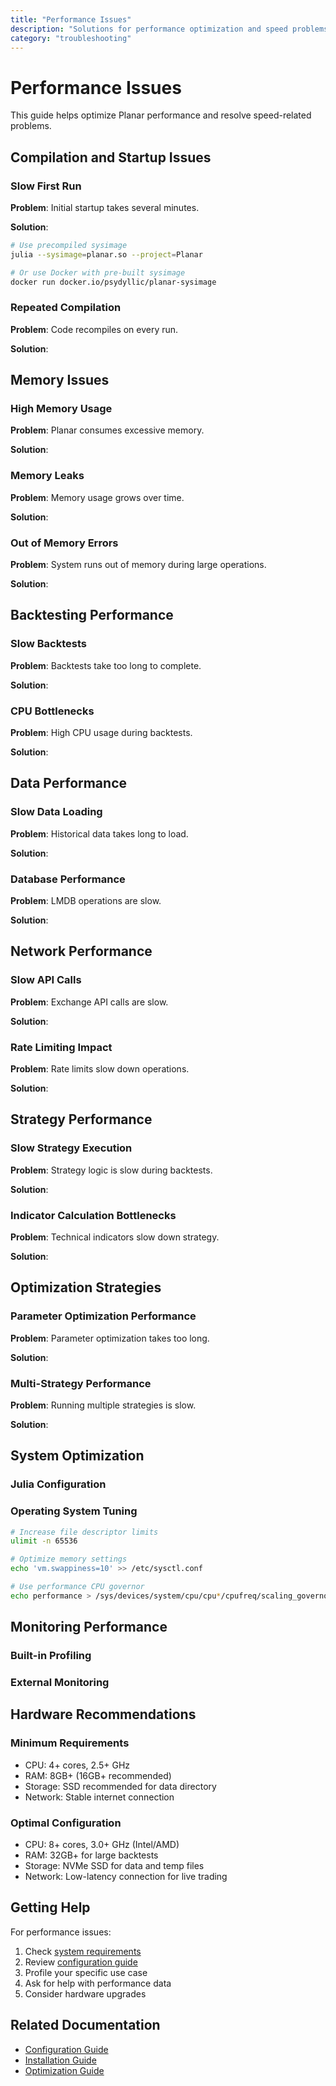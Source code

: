 ```yaml
---
title: "Performance Issues"
description: "Solutions for performance optimization and speed problems"
category: "troubleshooting"
---
```


# Performance Issues

This guide helps optimize Planar performance and resolve speed-related problems.

## Compilation and Startup Issues

### Slow First Run

**Problem**: Initial startup takes several minutes.

**Solution**:
```bash
# Use precompiled sysimage
julia --sysimage=planar.so --project=Planar

# Or use Docker with pre-built sysimage
docker run docker.io/psydyllic/planar-sysimage
```

### Repeated Compilation

**Problem**: Code recompiles on every run.

**Solution**:

## Memory Issues

### High Memory Usage

**Problem**: Planar consumes excessive memory.

**Solution**:

### Memory Leaks

**Problem**: Memory usage grows over time.

**Solution**:

### Out of Memory Errors

**Problem**: System runs out of memory during large operations.

**Solution**:

## Backtesting Performance

### Slow Backtests

**Problem**: Backtests take too long to complete.

**Solution**:

### CPU Bottlenecks

**Problem**: High CPU usage during backtests.

**Solution**:

## Data Performance

### Slow Data Loading

**Problem**: Historical data takes long to load.

**Solution**:

### Database Performance

**Problem**: LMDB operations are slow.

**Solution**:

## Network Performance

### Slow API Calls

**Problem**: Exchange API calls are slow.

**Solution**:

### Rate Limiting Impact

**Problem**: Rate limits slow down operations.

**Solution**:

## Strategy Performance

### Slow Strategy Execution

**Problem**: Strategy logic is slow during backtests.

**Solution**:

### Indicator Calculation Bottlenecks

**Problem**: Technical indicators slow down strategy.

**Solution**:

## Optimization Strategies

### Parameter Optimization Performance

**Problem**: Parameter optimization takes too long.

**Solution**:

### Multi-Strategy Performance

**Problem**: Running multiple strategies is slow.

**Solution**:

## System Optimization

### Julia Configuration


### Operating System Tuning

```bash
# Increase file descriptor limits
ulimit -n 65536

# Optimize memory settings
echo 'vm.swappiness=10' >> /etc/sysctl.conf

# Use performance CPU governor
echo performance > /sys/devices/system/cpu/cpu*/cpufreq/scaling_governor
```

## Monitoring Performance

### Built-in Profiling


### External Monitoring


## Hardware Recommendations

### Minimum Requirements
- CPU: 4+ cores, 2.5+ GHz
- RAM: 8GB+ (16GB+ recommended)
- Storage: SSD recommended for data directory
- Network: Stable internet connection

### Optimal Configuration
- CPU: 8+ cores, 3.0+ GHz (Intel/AMD)
- RAM: 32GB+ for large backtests
- Storage: NVMe SSD for data and temp files
- Network: Low-latency connection for live trading

## Getting Help

For performance issues:

1. Check [system requirements](../getting-started/installation.md)
2. Review [configuration guide](../config.md)
3. Profile your specific use case
4. Ask for help with performance data
5. Consider hardware upgrades

## Related Documentation

- [Configuration Guide](../config.md)
- [Installation Guide](../getting-started/installation.md)
- [Optimization Guide](../optimization.md)